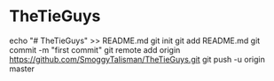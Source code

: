 # TheTieGuys
echo "# TheTieGuys" >> README.md
git init
git add README.md
git commit -m "first commit"
git remote add origin https://github.com/SmoggyTalisman/TheTieGuys.git
git push -u origin master
